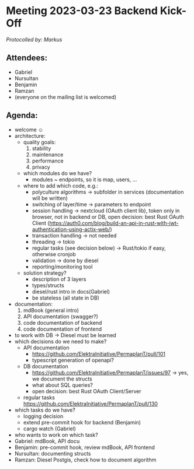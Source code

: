 # Meeting 2023-03-23 Backend Kick-Off

_Protocolled by: Markus_

## Attendees:

-   Gabriel
-   Nursultan
-   Benjamin
-   Ramzan
-   (everyone on the mailing list is welcomed)

## Agenda:

-   welcome ☺️
-   architecture:
    -   quality goals:
        1. stability
        2. maintenance
        3. performance
        4. privacy
    -   which modules do we have?
        -   modules ~ endpoints, so it is map, users, ...
    -   where to add which code, e.g.:
        -   polyculture algorithms -> subfolder in services (documentation will be written)
        -   switching of layer/time -> parameters to endpoint
        -   session handling -> nextcloud (OAuth client lib), token only in browser, not in backend or DB, open decision: best Rust OAuth Client (https://auth0.com/blog/build-an-api-in-rust-with-jwt-authentication-using-actix-web/)
        -   transaction handling -> not needed
        -   threading -> tokio
        -   regular tasks (see decision below) -> Rust/tokio if easy, otherwise cronjob
        -   validation -> done by diesel
        -   reporting/monitoring tool
    -   solution strategy?
        -   description of 3 layers
        -   types/structs
        -   diesel/rust intro in docs(Gabriel)
        -   be stateless (all state in DB)
-   documentation:
    1. mdBook (general intro)
    2. API documentation (swagger?)
    3. code documentation of backend
    4. code documentation of frontend
-   to work with DB -> Diesel must be learned
-   which decisions do we need to make?
    -   API documentation
        -   https://github.com/ElektraInitiative/PermaplanT/pull/101
        -   typescript generation of openapi?
    -   DB documentation
        -   https://github.com/ElektraInitiative/PermaplanT/issues/97 -> yes, we document the structs
        -   what about SQL queries?
        -   open decision: best Rust OAuth Client/Server
    -   regular tasks https://github.com/ElektraInitiative/PermaplanT/pull/130
-   which tasks do we have?
    -   logging decision
    -   extend pre-commit hook for backend (Benjamin)
    -   cargo watch (Gabriel)
-   who wants to work on which task?
-   Gabriel: mdBook, API docu
-   Benjamin: pre-commit hook, review mdBook, API frontend
-   Nursultan: documenting structs
-   Ramzan: Diesel Postgis, check how to document algorithm
